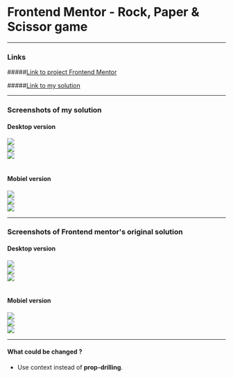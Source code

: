 # Frontend Mentor - Rock, Paper & Scissor game

---

### Links

#####[Link to project Frontend Mentor](https://www.frontendmentor.io/challenges/rock-paper-scissors-game-pTgwgvgH)

<!-- prettier-ignore -->
#####[Link to my solution](https://holmar-rock-paper-scissor.netlify.app/)

---

### Screenshots of my solution

#### Desktop version

<img src="./design/my-solution/my-solution-rpb-desktop-1.png" />
<br>
<img src="./design/my-solution/my-solution-rules-rpb-desktop-2.png"/>
<br>
<img src="./design/my-solution/my-solution-rpb-desktop-3.png"/>
<br><br>

#### Mobiel version

<img src="./design/my-solution/my-solution-rpb-mobile-1.png" />
<br>
<img src="./design/my-solution/my-solution-rules-rpb-mobile-2.png"/>
<br>
<img src="./design/my-solution/my-solution-rpb-mobile-win-3.png"/>

---

### Screenshots of Frontend mentor's original solution

#### Desktop version

<img src="./design/original/desktop-step-1.jpg" />
<br>
<img src="./design/original/desktop-rules-modal.jpg"/>
<br>
<img src="./design/original/desktop-step-4-win.jpg"/>
<br><br>

#### Mobiel version

<img src="./design/original/mobile-step-1.jpg" />
<br>
<img src="./design/original/mobile-rules-modal.jpg"/>
<br>
<img src="./design/original/mobile-step-4-win.jpg"/>

---

#### What could be changed ?

- Use context instead of <b>prop-drilling</b>.
